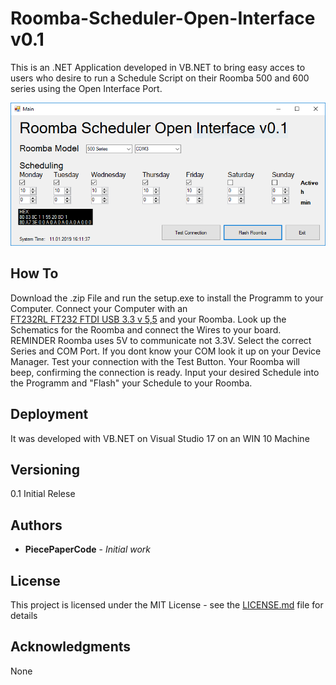 # Roomba-Scheduler-Open-Interface v0.1

This is an .NET Application developed in VB.NET to bring easy acces to users who desire to run a Schedule Script on their Roomba 500 and 600 series using the Open Interface Port.

![alt text](https://github.com/PiecePaperCode/Roomba-Scheduler-Open-Interface/blob/master/Pictures/Screenshot.PNG)

## How To

Download the .zip File and run the setup.exe to install the Programm to your Computer. Connect your Computer with an  
[FT232RL FT232 FTDI USB 3.3 v 5,5](https://www.google.com/search?q=FT232RL+FT232+FTDI+USB+3.3+v+5,5&rlz=1C1MSIM_enCH735CH735&source=lnms&tbm=isch&sa=X&ved=0ahUKEwigkMv019nfAhUQaFAKHfb6A1sQ_AUIDigB&biw=2560&bih=1329) 
and your Roomba. Look up the Schematics for the Roomba and connect the Wires to your board. REMINDER Roomba uses 5V to communicate not 3.3V. Select the correct Series and COM Port. If you dont know your COM look it up on your Device Manager. Test your connection with the Test Button. Your Roomba will beep, confirming the connection is ready. Input your desired Schedule into the Programm and "Flash" your Schedule to your Roomba. 

## Deployment

It was developed with VB.NET on Visual Studio 17 on an WIN 10 Machine

## Versioning

0.1 Initial Relese

## Authors

* **PiecePaperCode** - *Initial work* 

## License

This project is licensed under the MIT License - see the [LICENSE.md](LICENSE.md) file for details

## Acknowledgments

None
